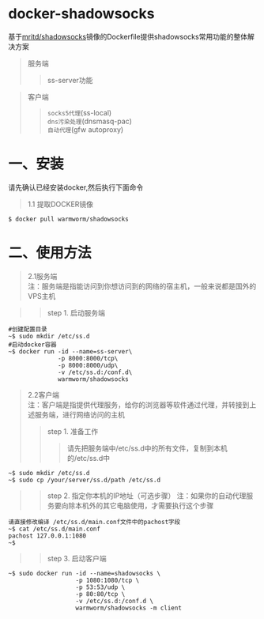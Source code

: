 docker-shadowsocks
===

基于[mritd/shadowsocks](https://hub.docker.com/r/mritd/shadowsocks)镜像的Dockerfile提供shadowsocks常用功能的整体解决方案

>服务端
>>ss-server功能

>客户端
>>`socks5代理`(ss-local)<br>
`dns污染处理`(dnsmasq-pac)<br>
`自动代理`(gfw autoproxy)


一、安装
===
请先确认已经安装docker,然后执行下面命令

>1.1 提取DOCKER镜像
```shell
$ docker pull warmworm/shadowsocks
```

二、使用方法
===
>2.1服务端<br>
注：服务端是指能访问到你想访问到的网络的宿主机，一般来说都是国外的VPS主机

>>step 1. 启动服务端
```shell
#创建配置目录
~$ sudo mkdir /etc/ss.d
#启动docker容器
~$ docker run -id --name=ss-server\ 
              -p 8000:8000/tcp\
              -p 8000:8000/udp\
              -v /etc/ss.d:/conf.d\
              warmworm/shadowsocks
```
>2.2客户端<br>
注：客户端是指提供代理服务，给你的浏览器等软件通过代理，并转接到上述服务端，进行网络访问的主机
>>step 1. 准备工作
>>>请先把服务端中/etc/ss.d中的所有文件，复制到本机的/etc/ss.d中
```shell
~$ sudo mkdir /etc/ss.d
~$ sudo cp /your/server/ss.d/path /etc/ss.d
```
>>step 2. 指定你本机的IP地址（可选步骤）
注：如果你的自动代理服务要向除本机外的其它电脑使用，才需要执行这个步骤
```shell
请直接修改编译 /etc/ss.d/main.conf文件中的pachost字段
~$ cat /etc/ss.d/main.conf
pachost 127.0.0.1:1080
~$
```
>>step 3. 启动客户端
```shell
~$ sudo docker run -id --name=shadowsocks \
                   -p 1080:1080/tcp \
                   -p 53:53/udp \
                   -p 80:80/tcp \
                   -v /etc/ss.d:/conf.d \
                   warmworm/shadowsocks -m client
```
